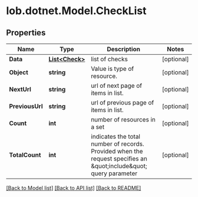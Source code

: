 # lob.dotnet.Model.CheckList

## Properties

Name | Type | Description | Notes
------------ | ------------- | ------------- | -------------
**Data** | [**List&lt;Check&gt;**](Check.md) | list of checks | [optional] 
**Object** | **string** | Value is type of resource. | [optional] 
**NextUrl** | **string** | url of next page of items in list. | [optional] 
**PreviousUrl** | **string** | url of previous page of items in list. | [optional] 
**Count** | **int** | number of resources in a set | [optional] 
**TotalCount** | **int** | indicates the total number of records. Provided when the request specifies an \&quot;include\&quot; query parameter | [optional] 

[[Back to Model list]](../README.md#documentation-for-models) [[Back to API list]](../README.md#documentation-for-api-endpoints) [[Back to README]](../README.md)

